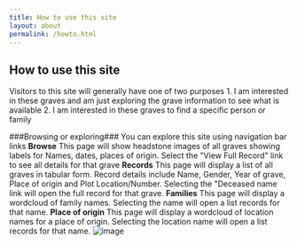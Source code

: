```yaml
---
title: How to use this site
layout: about
permalink: /howto.html
---
```

## How to use this site

Visitors to this site will generally have one of two purposes
	1. I am interested in these graves and am just exploring the grave information to see what is available
	2. I am interested in these graves to find a specific person or family

###Browsing or exploring###
You can explore this site using navigation bar links
	**Browse**
	This page will show headstone images of all graves showing labels for Names, dates, places of origin.
	Select the "View Full Record" link to see all details for that grave
	**Records**
	This page will display a list of all graves in tabular form. Record details include Name, Gender, Year of grave, Place of origin and Plot Location/Number.
	Selecting the "Deceased name link will open the full record for that grave.
	**Families**
	This page will display a wordcloud of family names.
	Selecting the name will open a list records for that name.
	**Place of origin**
	This page will display a wordcloud of location names for a place of origin.
	Selecting the location name will open a list records for that name.
![image](https://user-images.githubusercontent.com/125437007/226081928-c904cfb5-75b9-4514-bd6f-98ab9d3ed3f0.png)
